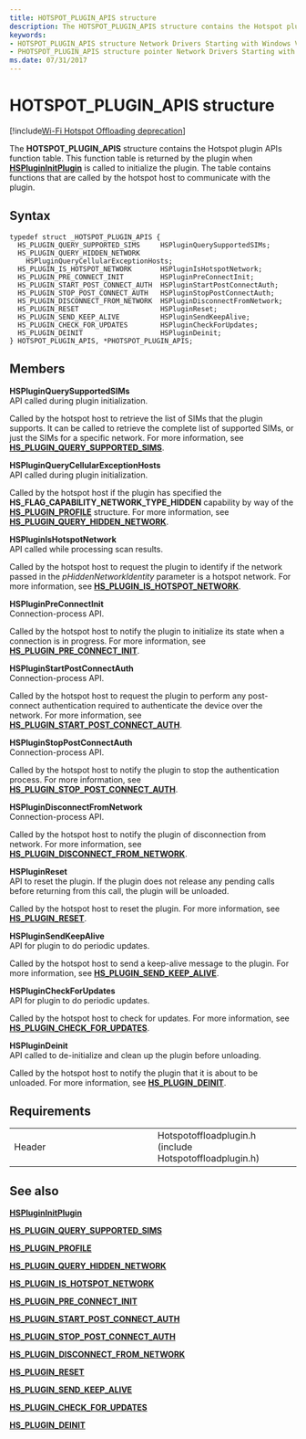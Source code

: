 ```yaml
---
title: HOTSPOT_PLUGIN_APIS structure
description: The HOTSPOT_PLUGIN_APIS structure contains the Hotspot plugin APIs function table.
keywords: 
- HOTSPOT_PLUGIN_APIS structure Network Drivers Starting with Windows Vista
- PHOTSPOT_PLUGIN_APIS structure pointer Network Drivers Starting with Windows Vista
ms.date: 07/31/2017
---
```


# HOTSPOT\_PLUGIN\_APIS structure

[!include[Wi-Fi Hotspot Offloading deprecation](../includes/wi-fi-hotspot-offloading-deprecation.md)]


The **HOTSPOT\_PLUGIN\_APIS** structure contains the Hotspot plugin APIs function table. This function table is returned by the plugin when [**HSPluginInitPlugin**](hsplugininitplugin.md) is called to initialize the plugin. The table contains functions that are called by the hotspot host to communicate with the plugin.

## Syntax

```ManagedCPlusPlus
typedef struct _HOTSPOT_PLUGIN_APIS {
  HS_PLUGIN_QUERY_SUPPORTED_SIMS     HSPluginQuerySupportedSIMs;
  HS_PLUGIN_QUERY_HIDDEN_NETWORK     HSPluginQueryCellularExceptionHosts;
  HS_PLUGIN_IS_HOTSPOT_NETWORK       HSPluginIsHotspotNetwork;
  HS_PLUGIN_PRE_CONNECT_INIT         HSPluginPreConnectInit;
  HS_PLUGIN_START_POST_CONNECT_AUTH  HSPluginStartPostConnectAuth;
  HS_PLUGIN_STOP_POST_CONNECT_AUTH   HSPluginStopPostConnectAuth;
  HS_PLUGIN_DISCONNECT_FROM_NETWORK  HSPluginDisconnectFromNetwork;
  HS_PLUGIN_RESET                    HSPluginReset;
  HS_PLUGIN_SEND_KEEP_ALIVE          HSPluginSendKeepAlive;
  HS_PLUGIN_CHECK_FOR_UPDATES        HSPluginCheckForUpdates;
  HS_PLUGIN_DEINIT                   HSPluginDeinit;
} HOTSPOT_PLUGIN_APIS, *PHOTSPOT_PLUGIN_APIS;
```

## Members

**HSPluginQuerySupportedSIMs**  
API called during plugin initialization.

Called by the hotspot host to retrieve the list of SIMs that the plugin supports. It can be called to retrieve the complete list of supported SIMs, or just the SIMs for a specific network. For more information, see [**HS\_PLUGIN\_QUERY\_SUPPORTED\_SIMS**](hs-plugin-query-supported-sims.md).

**HSPluginQueryCellularExceptionHosts**  
API called during plugin initialization.

Called by the hotspot host if the plugin has specified the **HS\_FLAG\_CAPABILITY\_NETWORK\_TYPE\_HIDDEN** capability by way of the [**HS\_PLUGIN\_PROFILE**](hs-plugin-profile.md) structure. For more information, see [**HS\_PLUGIN\_QUERY\_HIDDEN\_NETWORK**](hs-plugin-query-hidden-network.md).

**HSPluginIsHotspotNetwork**  
API called while processing scan results.

Called by the hotspot host to request the plugin to identify if the network passed in the *pHiddenNetworkIdentity* parameter is a hotspot network. For more information, see [**HS\_PLUGIN\_IS\_HOTSPOT\_NETWORK**](hs-plugin-is-hotspot-network.md).

**HSPluginPreConnectInit**  
Connection-process API.

Called by the hotspot host to notify the plugin to initialize its state when a connection is in progress. For more information, see [**HS\_PLUGIN\_PRE\_CONNECT\_INIT**](hs-plugin-pre-connect-init.md).

**HSPluginStartPostConnectAuth**  
Connection-process API.

Called by the hotspot host to request the plugin to perform any post-connect authentication required to authenticate the device over the network. For more information, see [**HS\_PLUGIN\_START\_POST\_CONNECT\_AUTH**](hs-plugin-start-post-connect-auth.md).

**HSPluginStopPostConnectAuth**  
Connection-process API.

Called by the hotspot host to notify the plugin to stop the authentication process. For more information, see [**HS\_PLUGIN\_STOP\_POST\_CONNECT\_AUTH**](hs-plugin-stop-post-connect-auth.md).

**HSPluginDisconnectFromNetwork**  
Connection-process API.

Called by the hotspot host to notify the plugin of disconnection from network. For more information, see [**HS\_PLUGIN\_DISCONNECT\_FROM\_NETWORK**](hs-plugin-disconnect-from-network.md).

**HSPluginReset**  
API to reset the plugin. If the plugin does not release any pending calls before returning from this call, the plugin will be unloaded.

Called by the hotspot host to reset the plugin. For more information, see [**HS\_PLUGIN\_RESET**](hs-plugin-reset.md).

**HSPluginSendKeepAlive**  
API for plugin to do periodic updates.

Called by the hotspot host to send a keep-alive message to the plugin. For more information, see [**HS\_PLUGIN\_SEND\_KEEP\_ALIVE**](hs-plugin-send-keep-alive.md).

**HSPluginCheckForUpdates**  
API for plugin to do periodic updates.

Called by the hotspot host to check for updates. For more information, see [**HS\_PLUGIN\_CHECK\_FOR\_UPDATES**](hs-plugin-check-for-updates.md).

**HSPluginDeinit**  
API called to de-initialize and clean up the plugin before unloading.

Called by the hotspot host to notify the plugin that it is about to be unloaded. For more information, see [**HS\_PLUGIN\_DEINIT**](hs-plugin-deinit.md).

## Requirements

<table>
<colgroup>
<col width="50%" />
<col width="50%" />
</colgroup>
<tbody>
<tr class="odd">
<td><p>Header</p></td>
<td>Hotspotoffloadplugin.h (include Hotspotoffloadplugin.h)</td>
</tr>
</tbody>
</table>

## See also


[**HSPluginInitPlugin**](hsplugininitplugin.md)

[**HS\_PLUGIN\_QUERY\_SUPPORTED\_SIMS**](hs-plugin-query-supported-sims.md)

[**HS\_PLUGIN\_PROFILE**](hs-plugin-profile.md)

[**HS\_PLUGIN\_QUERY\_HIDDEN\_NETWORK**](hs-plugin-query-hidden-network.md)

[**HS\_PLUGIN\_IS\_HOTSPOT\_NETWORK**](hs-plugin-is-hotspot-network.md)

[**HS\_PLUGIN\_PRE\_CONNECT\_INIT**](hs-plugin-pre-connect-init.md)

[**HS\_PLUGIN\_START\_POST\_CONNECT\_AUTH**](hs-plugin-start-post-connect-auth.md)

[**HS\_PLUGIN\_STOP\_POST\_CONNECT\_AUTH**](hs-plugin-stop-post-connect-auth.md)

[**HS\_PLUGIN\_DISCONNECT\_FROM\_NETWORK**](hs-plugin-disconnect-from-network.md)

[**HS\_PLUGIN\_RESET**](hs-plugin-reset.md)

[**HS\_PLUGIN\_SEND\_KEEP\_ALIVE**](hs-plugin-send-keep-alive.md)

[**HS\_PLUGIN\_CHECK\_FOR\_UPDATES**](hs-plugin-check-for-updates.md)

[**HS\_PLUGIN\_DEINIT**](hs-plugin-deinit.md)

 

 




